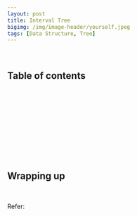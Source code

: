 ```yaml
---
layout: post
title: Interval Tree
bigimg: /img/image-header/yourself.jpeg
tags: [Data Structure, Tree]
---
```





<br>

## Table of contents





<br>

## 






<br>

## 






<br>

## 





<br>

## Wrapping up




<br>

Refer:

